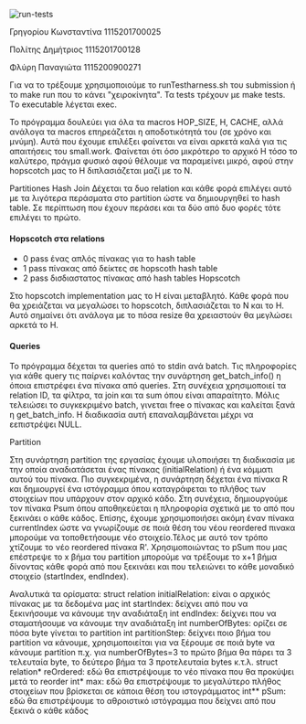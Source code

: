 ![run-tests](../../workflows/run-tests/badge.svg)

Γρηγορίου Κωνσταντίνα 1115201700025

Πολίτης Δημήτριος 1115201700128

Φλύρη Παναγιώτα 1115200900271


Για να το τρέξουμε χρησιμοποιούμε το runTestharness.sh του submission ή το make run που το κάνει "χειροκίνητα".
Τα tests τρέχουν με make tests. Tο executable λέγεται exec.

Το πρόγραμμα δουλεύει για όλα τα macros HOP_SIZE, H, CACHE, αλλά ανάλογα τα macros επηρεάζεται η αποδοτικότητά του (σε χρόνο και μνύμη). Αυτά που έχουμε επιλέξει φαίνεται να είναι αρκετά καλά για τις απαιτήσεις του small.work. Φαίνεται ότι όσο μικρότερο το αρχικό Η τόσο το καλύτερο, πράγμα φυσικό αφού θέλουμε να παραμείνει μικρό, αφού στην hopscotch μας το Η διπλασιάζεται μαζί με το N.

Partitiones Hash Join
Δέχεται τα δυο relation και κάθε φορά επιλέγει αυτό με τα λιγότερα περάσματα στο partition ώστε να δημιουργηθεί το hash table. Σε περίπτωση που έχουν περάσει και τα δύο από δυο φορές τότε επιλέγει το πρώτο.

#### Hopscotch στα relations
- 0 pass
  ένας απλός πίνακας για το hash table
- 1 pass
  πίνακας από δείκτες σε hopscoth hash table 
- 2 pass 
  δισδιαστατος πίνακας από hash tables
Hopscotch

Στο hopscotch implementation μας το H είναι μεταβλητό. Κάθε φορά που θα χρειάζεται να μεγαλώσει το hopscotch, διπλασιάζεται το Ν και το Η. Αυτό σημαίνει ότι ανάλογα με το πόσα resize θα χρειαστούν θα μεγλώσει αρκετά το H.

#### Queries

Το πρόγραμμα δέχεται τα queries από το stdin ανά batch. Τις πληροφορίες για κάθε query τις παίρνει καλόντας την συνάρτηση get_batch_info() η όποια επιστρέφει ένα πίνακα από queries. Στη συνέχεια χρησιμοποιεί τα relation ID, τα φίλτρα, τα join και τα sum όπου είναι απαραίτητο. Μόλις τελειώσει το συγκεκριμένο batch, γινεται free ο πίνακας και καλείται ξανά η get_batch_info. Η διαδικασία αυτή επαναλαμβάνεται μέχρι να εεπιστρέψει NULL.





Partition 

Στη συνάρτηση partition της εργασίας έχουμε υλοποιήσει τη διαδικασία με την οποία αναδιατάσεται ένας πίνακας (initialRelation) ή ένα κόμματι αυτού του πίνακα. Πιο συγκεκριμένα, η συνάρτηση δέχεται ένα πίνακα R και δημιουργεί ένα ιστόγραμμα όπου καταγράφεται το πλήθος των στοιχείων που υπάρχουν στον αρχικό κάδο. Στη συνέχεια, δημιουργούμε τον πίνακα Psum όπου αποθηκεύεται η πληροφορία σχετικά με το από που ξεκινάει ο κάθε κάδος. Επίσης, έχουμε χρησιμοποιήσει ακόμη έναν πίνακα currentIndex ώστε να γνωρίζουμε σε ποιά θέση του νέου reordered πινακα μπορούμε να τοποθετήσουμε νέο στοιχείο.Τέλος με αυτό τον τρόπο χτίζουμε το νέο reordered πίνακα R'.
Χρησιμοποιώντας το pSum που μας επέστρεψε το x βήμα του partition μπορούμε να τρέξουμε το x+1 βήμα δίνοντας κάθε φορά από που ξεκινάει και που τελειώνει το κάθε μοναδικό στοιχείο (startIndex, endIndex).

Αναλυτικά τα ορίσματα:
struct relation initialRelation: είναι ο αρχικός πίνακας με τα δεδομένα μας
int startIndex: δείχνει από που να ξεκινήσουμε να κάνουμε την αναδιάταξη
int endIndex: δείχνει που να σταματήσουμε να κάνουμε την αναδιάταξη
int numberOfBytes: ορίζει σε πόσα byte γίνεται το partition 
int partitionStep: δείχνει ποιο βήμα του partition να κάνουμε, χρησιμοποιείται για να ξέρουμε σε ποιά byte να κάνουμε partition π.χ. για numberOfBytes=3 το πρώτο βήμα θα πάρει τα 3 τελευταία byte, το δεύτερο βήμα τα 3 προτελευταία bytes κ.τ.λ.
struct relation* reOrdered: εδώ θα επιστρέψουμε το νέο πίνακα που θα προκύψει μετά το reorder
int* max: εδώ θα επιστρέψουμε το μεγαλύτερο πλήθος στοιχείων που βρίσκεται σε κάποια θέση του ιστογράμματος
int** pSum: εδώ θα επιστρέψουμε το αθροιστικό ιστόγραμμα που δείχνει από που ξεκινά ο κάθε κάδος
